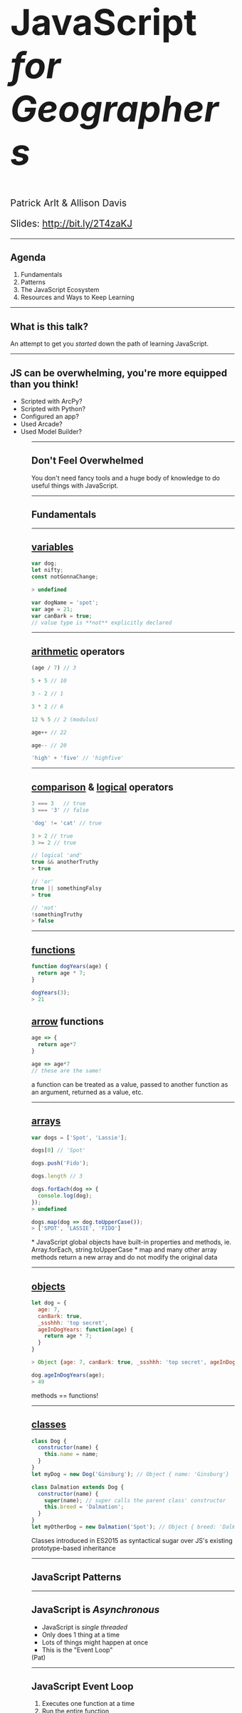<!-- outline

Intro (4 minutes, Pat)
  * what this talk is and isn't (pat)
  * dont be overwhelmed (pat)
  * you are technically minded enough to learn this
  * JavaScript is fun (and useful!) - Pat?

Fundamentals (12 minutes)
  variables, operators, arrays, functions, objects, classes (12 minutes, Allison)

Patterns (27 minutes)
  Async, callbacks, promises (10 minutes, Pat)
  Closures (2 minutes, Pat)

  The DOM and Browser Development (5 minutes, Allison)
  Modules (5 minutes, Allison)
  Walk through chaining promises JS API sample (5 minutes, Allison)

The JavaScript Ecosystem (6-8 minutes)
  Language, tools, frameworks
  A note about ES 2015
  “Opinions” About JavaScript/JS Fatigue

Resources/Keep Learning (9 minutes)
  Resources - tools and helpers (Local Dev Environment/protoyping tools (2 minutes, Allison))
  Resources to Keep Learning (2 minutes, Allison)

Questions/take our workshop survey

****
https://twitter.com/hoverbird/status/750826785781063680
https://twitter.com/thomasfuchs/status/708675139253174273?lang=en

how can we help GIS folks identify?

variables pointing at something else - red exclamation points in .MXDs
strings, integers, booleans - datatypes for feature class attribute columns
conditional operators = field calculator / definition expressions

functions accepting arguments - gp tools with input parameters
asynchronous = background geoprocessing

project dependencies - ArcMap license level? (yuck)
dev Environment
  ArcMap
  ArcCatalog
  online documentation

opinions - GIS folks definitely know about those
 which projection is the best?
 back in the day

-->

<!-- .slide: data-background="../template/img/2019/devsummit/bg-1.png" -->

<!--div style="margin: auto; padding-top: 50px; padding-bottom: 50px; width: 80%; background: rgba(30,30,30,0.9)"/-->

<h1 style="text-align: left; font-size: 80px;"><b>JavaScript</b> <i>for Geographers</i></h1>
    <p style="text-align: left; font-size: 1.5em;">Patrick Arlt &amp; Allison Davis</p>
    <p style="text-align: left; font-size: 1.5em;">Slides: <a href="http://bit.ly/2T4zaKJ">http://bit.ly/2T4zaKJ</a>

---

<!-- .slide: data-background="../template/img/2019/devsummit/bg-2.png" -->

## Agenda

1. Fundamentals
2. <span style="white-space: nowrap;">Patterns</span>
3. The JavaScript Ecosystem
4. Resources and Ways to Keep Learning

---


<!-- .slide: data-background="../template/img/2019/devsummit/bg-3.png" -->

## What is this talk?

An attempt to get you _started_ down the path of learning JavaScript.

---

<!-- .slide: data-background="../template/img/2019/devsummit/bg-2.png" -->

## JS can be overwhelming, you're more equipped than you think!

<ul>
  <li class="fragment">Scripted with ArcPy?</li>
  <li class="fragment">Scripted with Python?</li>
  <li class="fragment">Configured an app?</li>
  <li class="fragment">Used Arcade?</li>
  <li class="fragment">Used Model Builder?</li>
<ul>

---

<!-- .slide: data-background="../template/img/2019/devsummit/bg-2.png" -->

## Don't Feel Overwhelmed

You don't need fancy tools and a huge body of knowledge to do useful things with JavaScript.

---

<!-- .slide: data-background="../template/img/2019/devsummit/bg-4.png" -->

## Fundamentals

---

<!-- .slide: data-background="../template/img/2019/devsummit/bg-2.png" -->

## [variables](https://developer.mozilla.org/en-US/docs/Web/JavaScript/Reference/Statements/var)

```js
var dog;
let nifty;
const notGonnaChange;

> undefined

var dogName = 'spot';
var age = 21;
var canBark = true;
// value type is **not** explicitly declared

```

<aside class="notes">

</aside>

---

<!-- .slide: data-background="../template/img/2019/devsummit/bg-2.png" -->

## [arithmetic](https://developer.mozilla.org/en-US/docs/Web/JavaScript/Reference/Operators/Arithmetic_Operators) operators

```js
(age / 7) // 3

5 + 5 // 10

3 - 2 // 1

3 * 2 // 6

12 % 5 // 2 (modulus)

age++ // 22

age-- // 20

'high' + 'five' // 'highfive'

```

<aside class="notes">

</aside>

---


<!-- .slide: data-background="../template/img/2019/devsummit/bg-2.png" -->

## [comparison](https://developer.mozilla.org/en-US/docs/Web/JavaScript/Reference/Operators/Comparison_Operators) & [logical](https://developer.mozilla.org/en-US/docs/Web/JavaScript/Reference/Operators/Logical_Operators) operators

```js
3 === 3   // true
3 === '3' // false

'dog' != 'cat' // true

3 > 2 // true
3 >= 2 // true

// logical 'and'
true && anotherTruthy
> true

// 'or'
true || somethingFalsy
> true

// 'not'
!somethingTruthy
> false
```

<aside class="notes">
</aside>

---

<!-- .slide: data-background="../template/img/2019/devsummit/bg-2.png" -->

## [functions](https://developer.mozilla.org/en-US/docs/Web/JavaScript/Guide/Functions)

```js
function dogYears(age) {
  return age * 7;
}

dogYears(3);
> 21
```

## [arrow](https://developer.mozilla.org/en-US/docs/Web/JavaScript/Reference/Functions/Arrow_functions) functions
```js
age => {
  return age*7
}

age => age*7
// these are the same!
```
<aside class="notes">
a function can be treated as a value, passed to another function as an argument, returned as a value, etc.
</aside>

---


<!-- .slide: data-background="../template/img/2019/devsummit/bg-2.png" -->

## [arrays](https://developer.mozilla.org/en-US/docs/Web/JavaScript/Reference/Global_Objects/Array)
```js
var dogs = ['Spot', 'Lassie'];

dogs[0] // 'Spot'

dogs.push('Fido');

dogs.length // 3

dogs.forEach(dog => {
  console.log(dog);
});
> undefined

dogs.map(dog => dog.toUpperCase());
> ['SPOT', 'LASSIE', 'FIDO']
```

<aside class="notes">
* JavaScript global objects have built-in properties and methods, ie. Array.forEach, string.toUpperCase
* map and many other array methods return a new array and do not modify the original data
</aside>

---

<!-- .slide: data-background="../template/img/2019/devsummit/bg-2.png" -->

## [objects](https://developer.mozilla.org/en-US/docs/Web/JavaScript/Guide/Working_with_Objects)

```js
let dog = {
  age: 7,
  canBark: true,
  _ssshhh: 'top secret',
  ageInDogYears: function(age) {
    return age * 7;
  }
}

> Object {age: 7, canBark: true, _ssshhh: 'top secret', ageInDogYears: ageInDogYears() }

dog.ageInDogYears(age);
> 49
```
<aside class="notes">
  methods == functions!
</aside>

---


<!-- .slide: data-background="../template/img/2019/devsummit/bg-2.png" -->

## [classes](https://developer.mozilla.org/en-US/docs/Web/JavaScript/Reference/Classes)

```js
class Dog {
  constructor(name) {
    this.name = name;
  }
}
let myDog = new Dog('Ginsburg'); // Object { name: 'Ginsburg'}

class Dalmation extends Dog {
  constructor(name) {
    super(name); // super calls the parent class' constructor
    this.breed = 'Dalmation';
  }
}
let myOtherDog = new Dalmation('Spot'); // Object { breed: 'Dalmation', name: 'Spot'}
```

<aside class="notes">
Classes introduced in ES2015 as syntactical sugar over JS's existing prototype-based inheritance
</aside>

---


<!-- .slide: data-background="../template/img/2019/devsummit/bg-4.png" -->

## JavaScript Patterns

---

<!-- .slide: data-background="../template/img/2019/devsummit/bg-2.png" -->

## JavaScript is _Asynchronous_

* JavaScript is _single threaded_
* Only does 1 thing at a time
* Lots of things might happen at once
* This is the "Event Loop"

<aside class="notes">
  (Pat)
</aside>

---

<!-- .slide: data-background="../template/img/2019/devsummit/bg-2.png" -->

## JavaScript Event Loop

1. Executes one function at a time
2. <span style="white-space: nowrap;">Run the entire function</span>
3. Start the next function

[Demo](http://jsbin.com/bezusuk/edit?js,console)

<aside class="notes">
  (Pat)
</aside>

---

<!-- .slide: data-background="../template/img/2019/devsummit/bg-2.png" -->

## Callbacks

```html
<button id="button">Click Me!</button>
```

```js
let button = document.getElementById('button');

button.addEventListener('click', function () {
  console.log('The button was clicked');
});
```

Callback are functions that are run _later_ when things happen.

<aside class="notes">
  (Pat)
</aside>

---

<!-- .slide: data-background="../template/img/2019/devsummit/bg-2.png" -->

## Promises

```js
let user = fetch('https://randomuser.me/api/')
  .then(processResponse)
  .then(doSomethingWithUser)
  .catch(anyErrors);

function processResponse (response) {
  return response.json();
}

function doSomethingWithUser (user) {
  console.log(user); // prints a bunch of user info
}

function anyErrors (error) {
  console.error('what have you done!', error);
}
```

Promises represent a future value that will be "resolved".

_I `Promise` to be a useful value in the future._

[Demo](http://jsbin.com/qisiki/edit?js,console)

<aside class="notes">
  (Pat)
</aside>

---

<!-- .slide: data-background="../template/img/2019/devsummit/bg-2.png" -->

## Function Scope

```
var prefix = 'Hello';

function go () {
  var suffix = "World!"
  console.log(prefix + " " + suffix); // "Hello World"
}

go();

console.log(suffix); // undefined
```

Functions remember the variables around them, this is refereed to as "lexical scope".

<aside class="notes">
  (Pat)
</aside>

---

<!-- .slide: data-background="../template/img/2019/devsummit/bg-2.png" -->

## The [DOM](https://developer.mozilla.org/en-US/docs/Web/API/Document_Object_Model)

* select elements (HTML tags)
* listen for events
* change elements

[A simple form](https://stackblitz.com/edit/js-zh1tc1)

[Finished example](https://stackblitz.com/edit/js-5dkvb8)

<aside class="notes">
  Old demo urls:
  Start: http://jsbin.com/qojodez/edit?html,js,output
  Finish: http://jsbin.com/viconot/edit?html,js,output

  For debugging -- intially, form is missing its id, form is also missing a few name attrs
  * `console.log` - print things to the console
  * `debugger` - stops the application so you can look around
</aside>

---



<!-- .slide: data-background="../template/img/2019/devsummit/bg-2.png" -->

## Sharing JavaScript

As applications grow, divide code into different files to stay organized. For small apps, you can just use `<script>` tags.
``` html
<!-- Add script tags at the bottom of index.html before </body>-->
<script src="/alert.js"></script>
<script src="/form.js"></script>
```

<aside class="notes">
[Form demo - now with multiple JS files](https://glitch.com/edit/#!/all-the-scripts)
Not sure we have time to show this demo and it's pretty self-explanatory. Stackblitz doesn't support multiple script tags and Glitch can't do import/export

(Allison)

</aside>

---

<!-- .slide: data-background="../template/img/2019/devsummit/bg-2.png" -->

## [JavaScript Modules](https://developer.mozilla.org/en-US/docs/Web/JavaScript/Reference/Statements/import)

```
import { something } from 'some-module';
```

This is the future: as you learn JavaScript, you will encounter this more often.
[Demo](https://stackblitz.com/edit/js-7duku9)

<aside class="notes">
Basic import support is available in all browsers except IE
Dynamic import catching up fast

(Allison)

</aside>

---

<!-- .slide: data-background="../template/img/2019/devsummit/bg-2.png" -->

## AMD Modules (JS API)

```
require([
  "esri/Map",
  "esri/views/MapView",
], function (Map, MapView) {
  // Map and MapView have been loaded!
});
```

`require` is a fancy way of adding `<script>` tags to load code on demand.
[View live demo](https://jsbin.com/hococib/edit?html,js,output)

<aside class="notes">
  (Allison)
</aside>

---

<!-- .slide: data-background="../template/img/2019/devsummit/bg-2.png" -->

## Putting the pieces together

* [Chaining Promises JS API Sample](https://developers.arcgis.com/javascript/latest/sample-code/sandbox/index.html?sample=chaining-promises)

<aside class="notes">
  Step through above JSAPI sample (Allison)
  - point out instances of what we've covered so far
</aside>

---

<!-- .slide: data-background="../template/img/2019/devsummit/bg-6.png" -->

## The JavaScript Ecosystem

---

<!-- .slide: data-background="../template/img/2019/devsummit/bg-2.png" -->

## The JavaScript Language

JavaScript (the language) updates every year.

2015 had LOADS of new features and established most of modern JavaScript.

<aside class="notes">
  (Pat)
</aside>

---

<!-- .slide: data-background="../template/img/2019/devsummit/bg-2.png" -->

## Build tools, bundlers, and frameworks

* Modules - formats for splitting up and sharing code
* Compilers - Transform JS > JS, add features to JS
* Bundlers - Combine modules and other assets
* Frameworks - Architecture and structure for large apps/teams

<aside class="notes">
  Link to these page or tutorials about how to use them. (Pat)
</aside>

---

<!-- .slide: data-background="../template/img/2019/devsummit/bg-2.png" -->

## Build tools, bundlers, and frameworks

* Modules <span class="fragment">- AMD</span> <span class="fragment">, JS Modules</span>
* Compilers <span class="fragment">- TypeScript</span>
* Bundlers <span class="fragment">- WebPack</span>
* Frameworks <span class="fragment">- React</span> <span class="fragment">, Angular</span> <span class="fragment">, Vue</span> <span class="fragment">, Ember</span> <span class="fragment">, Dojo</span>

<aside class="notes">
  Link to these page or tutorials about how to use them. (Pat)
</aside>

---

<!-- .slide: data-background="../template/img/2019/devsummit/bg-2.png" -->

## Node JS and NPM

* Node JS - Run JavaScript on a server or desktop computer. Build web servers, APIs and CLI tools
* NPM - Package manager and distribution system for JS Modules. Analogus to Pip or Conda in Python.

[Learn Node JS at NodeSchool](https://nodeschool.io/)

<aside class="notes">
  (Pat)
</aside>

---

<!-- .slide: data-background="../template/img/2019/devsummit/bg-2.png" -->

## Some people have "opinions" about JavaScript

Many JavaScript developers have **very** strong opinions about JavaScript.

* Which framework you *should* use
* Which build tool is *the best*
* The *only* way to do _________ is&hellip;

<p class="fragment"></p>

<aside class="notes">
  (Pat)
</aside>

---

<!-- .slide: data-background="../template/img/2019/devsummit/bg-2.png" -->

## JavaScript Fatigue

> Look, it’s easy. Code everything in Typescript. All modules that use Fetch compile them to target ES6, transpile them with Babel on a stage-3 preset, and load them with SystemJS. If you don’t have Fetch, polyfill it, or use Bluebird, Request or Axios, and handle all your promises with await.

> We have very different definitions of easy.

[How it feels to learn JavaScript in ~~2016~~, ~~2017~~, ~~2018~~, 2019](https://hackernoon.com/how-it-feels-to-learn-javascript-in-2016-d3a717dd577f#.sl06jvo9z)

<aside class="notes">
  (Pat)
</aside>

---

<!-- .slide: data-background="../template/img/2019/devsummit/bg-2.png" -->

## the JavaScript ecosystem

You don't know what you don't know.

<p class="fragment">and that is great.</p>

<aside class="notes">
  Link to these page or tutorials about how to use them. (Pat)
</aside>

---

<!-- .slide: data-background="../template/img/2019/devsummit/bg-2.png" -->

## Fight JavaScript Fatigue

* The JS API is MORE then enough for simple mapping apps
* Many configurable apps and storymaps are built without frameworks or excessive tools
* Add tools when you **KNOW** you will benefit from using them
* Too many tools === Lots of complexity to manage
* Don't touch tools until you feel limited by your current approach

<aside class="notes">
  (Pat)
</aside>

---

<!-- .slide: data-background="../template/img/2019/devsummit/bg-2.png" -->

## A good first tool - [ArcGIS JS CLI](https://github.com/Esri/arcgis-js-cli)

* Built for JS API
* Install [node](https://nodejs.org/en/) and [npm](https://www.npmjs.com/)
* Uses good standard frameworks and tools: `esri/widget/Widget`, WebPack, TypeScript, JS API, SASS

```
> npm install --global @arcgis/cli
> arcgis create <appName>
> npm start
```

<aside class="notes">
  Note that this isn't a beginner tool
  Have fresh cli app spun up and running locally
  (Allison)
</aside>

---

<!-- .slide: data-background="../template/img/2019/devsummit/bg-2.png" -->

## Development tools

* Set up your local dev environment: [Do I have a web server running?](https://gist.github.com/jgravois/5e73b56fa7756fd00b89)
* Prototype with [CodePen](https://codepen.io), [JSBin](https://jsbin.com) or [StackBlitz](https://stackblitz.com/)
* [Visual Studio Code](https://code.visualstudio.com/)
* [Chrome Developer Tools](https://developers.google.com/web/tools/chrome-devtools/javascript/)

<aside class="notes">
(Allison)
</aside>

---

<!-- .slide: data-background="../template/img/2019/devsummit/bg-2.png" -->

## Keep learning

* [ArcGIS DevLabs](https://developers.arcgis.com/labs/?product=JavaScript&topic=any)
* [MDN: Learn web development](https://developer.mozilla.org/en-US/docs/Learn)
* [MDN: JavaScript](https://developer.mozilla.org/en-US/docs/Web/JavaScript/Guide)
* [Eloquent JavaScript](http://eloquentjavascript.net/)
* [You Don't Know JS](https://github.com/getify/You-Dont-Know-JS)
* [JavaScript 30](https://javascript30.com/)
* [NodeSchool](https://nodeschool.io/)
* [Command Line Power User](https://commandlinepoweruser.com/)
* [Front End Handbook](https://frontendmasters.com/books/front-end-handbook/2018/)

<aside class="notes">
(Allison)
</aside>

---

<!-- .slide: data-background="../template/img/2019/devsummit/bg-esri.png" -->

<br><br><br><br><br><br>

Slides at http://bit.ly/2T4zaKJ

---

<!-- .slide: data-background="../template/img/2019/devsummit/bg-rating.png" -->
